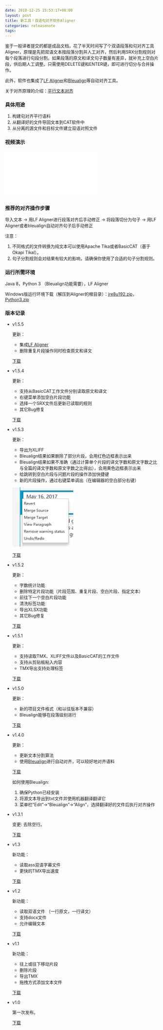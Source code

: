 ```yaml
---
date: 2018-12-25 15:53:17+08:00
layout: post
title: 新工具！双语句对齐软件Aligner
categories: releasenote
tags: 
---
```


鉴于一般译者提交的都是成品文档，花了半天时间写了个双语段落和句对齐工具Aligner，原理是先把双语文本按段落分割并人工对齐，然后利用SRX分割规则对每个段落进行句段分割。如果段落的原文和译文句子数量有差异，就补充上空白片段，供后期人工调整。只需使用DELETE键和ENTER键，即可进行切分与合并操作。

此外，软件也集成了[LF Aligner](https://sourceforge.net/projects/aligner/)和[Bleualign](https://github.com/rsennrich/Bleualign/)等自动对齐工具。

关于对齐原理的介绍：[平行文本对齐](http://blog.xulihang.me/parallel-text-alignment/)

### 具体用途

1. 构建句对齐平行语料
2. 从翻译好的文件导回文本到CAT软件中
3. 从分离的源文件和目标文件建立双语对照文件

### 视频演示

<iframe src="//player.bilibili.com/player.html?aid=754731761&bvid=BV12k4y1k7QC&cid=239243954&page=1" scrolling="no" border="0" frameborder="no" framespacing="0" allowfullscreen="true"> </iframe>	

### 推荐的对齐操作步骤

导入文本 -> 用LF Aligner进行段落对齐后手动修正 -> 将段落切分为句子 -> 用LF Aligner或者bleualign自动对齐句子后手动修正

注意：

1. 不同格式的文件转换为纯文本可以使用Apache Tika或者BasicCAT（基于Okapi Tikal）。
2. 句子分割规则会对结果有较大的影响，请确保你使用了合适的句子分割规则。


### 运行所需环境

Java 8，Python 3 （Bleualign功能需要），LF Aligner

Windows版运行环境下载（解压到Aligner的根目录）：[jre8u192.zip](https://pan.baidu.com/s/1HmD4pJ9hIYyK9bnqINtoFQ#list/path=%2FBasicCAT%2Fjre&parentPath=%2F)，[Python3.zip](https://pan.baidu.com/s/1HmD4pJ9hIYyK9bnqINtoFQ#list/path=%2FBasicCAT%2FAligner)

### 版本记录

* v1.5.5

    更新：
    
	* 集成[LF Aligner](https://sourceforge.net/projects/aligner/)
	* 删除重复片段操作同时检查原文和译文

	[下载](https://github.com/xulihang/Aligner/releases/download/v1.5.5/Aligner.zip)


* v1.5.4

    更新：
    
	* 支持从BasicCAT工作文件分别读取原文和译文
	* 右键菜单添加空白片段功能
	* 选择一个SRX文件后更新已读取的规则
    * 其它Bug修复

	[下载](https://github.com/xulihang/Aligner/releases/download/v1.5.4/Aligner.zip)

* v1.5.3

    更新：
    
	* 导出为XLIFF
	* Bleualign结果如果删除了部分片段，会用红色边框表示出来
	* Bleualign结果如果不准确（通过计算单个片段的译文字数和原文字数之比与全篇的译文字数和原文字数之比得出），会用黄色边框表示出来
    * 给跳转到空白片段与问题片段的操作添加快捷键
	* 新的片段操作，通过右键菜单调出（在编辑器的空白部分右键）
	
	![](/album/aligner_listview_context_menu.jpg)

	[下载](https://github.com/xulihang/Aligner/releases/download/v1.5.3/Aligner.zip)

* v1.5.2

    更新：
    
    * 字数统计功能
	* 删除特定片段功能（片段范围、重复片段、空白片段、指定文本）
	* 前往下一个空白片段功能
	* 清洗标签功能
	* 导出XLSX功能
	* 其它Bug修复

	[下载](https://github.com/xulihang/Aligner/releases/download/v1.5.2/Aligner.zip)

* v1.5.1

    更新：
    
    * 支持读取TMX、XLIFF文件以及BasicCAT的工作文件
	* 支持从剪贴板粘入内容
	* TMX导出支持处理标签

	[下载](https://github.com/xulihang/Aligner/releases/download/v1.5.1/Aligner.zip)

* v1.5.0

    更新：
    
    * 新的项目文件格式（和以往版本不兼容）
	* Bleualign能够在段落级别进行

	[下载](https://github.com/xulihang/Aligner/releases/download/v1.5.0/Aligner.zip)

* v1.4.0

    更新：
    
    * 更新文本分割算法
	* 使用[Bleualign](https://github.com/rsennrich/Bleualign/)进行自动对齐，可以较好地对齐语料

	[下载](https://github.com/xulihang/Aligner/releases/download/v1.4.0/Aligner.zip)
	
	如何使用Bleualign:
	
	1. 确保Python已经安装
	2. 将源文本导出到txt文件并使用机器翻译翻译它
	3. 菜单栏“Edit”->“Bleualign”->“Align”，选择翻译好的文件后执行对齐操作

* v1.3.1

	变更: 去除空行。
	
	[下载](https://github.com/xulihang/Aligner/releases/download/v1.3.1/Aligner.zip)

* v1.3

    新功能：
    
    * 读取ass双语字幕文件
    * 更快的TMX导出速度
    
    [下载](https://github.com/xulihang/Aligner/releases/download/v1.3/Aligner.zip)



* v1.2

    新功能：
    
    * 读取双语文件 （一行原文，一行译文）
    * 支持docx文件
    * 允许编辑文本
    
    [下载](https://github.com/xulihang/Aligner/releases/download/v1.2/Aligner.zip)

* v1.1

    新功能：
    
    * 往上或往下移动片段 
    * 删除片段
    * 导出TMX
    * 拖拽方式添加文本文件
    
    [下载](https://github.com/xulihang/Aligner/releases/download/v1.1/Aligner.zip)

* v1.0
    
    第一次发布。
    
    [下载](https://github.com/xulihang/Aligner/releases/download/v1.0/Aligner.zip)
	